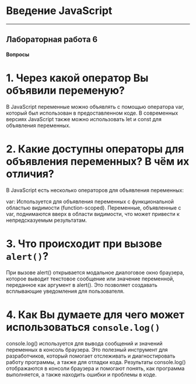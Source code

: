 # Введение JavaScript

___________________________________________________

## Лабораторная работа 6


#### Вопросы

# 1. Через какой оператор Вы объявили переменую?

В JavaScript переменные можно объявлять с помощью оператора var, который был использован в предоставленном коде. В современных версиях JavaScript также можно использовать let и const для объявления переменных.


# 2. Какие доступны операторы для объявления переменных? В чём их отличия?

В JavaScript есть несколько операторов для объявления переменных:

var: Используется для объявления переменных с функциональной областью видимости (function-scoped). Переменные, объявленные с var, поднимаются вверх в области видимости, что может привести к непредсказуемым результатам.


# 3. Что происходит при вызове `alert()`?

При вызове alert() открывается модальное диалоговое окно браузера, которое выводит текстовое сообщение или значение переменной, переданное как аргумент в alert(). Это позволяет создавать всплывающие уведомления для пользователя.

# 4. Как Вы думаете для чего может использоваться `console.log()`

console.log() используется для вывода сообщений и значений переменных в консоль браузера. Это полезный инструмент для разработчиков, который помогает отслеживать и диагностировать работу программы, а также для отладки кода. Результаты console.log() отображаются в консоли браузера и помогают понять, как программа выполняется, а также находить ошибки и проблемы в коде.
